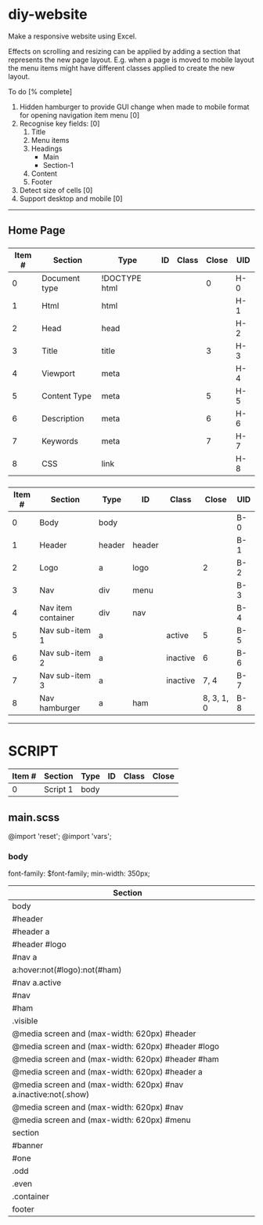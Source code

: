 # diy-website

Make a responsive website using Excel.

Effects on scrolling and resizing can be applied by adding a section that represents the new page layout. E.g. when a page is moved to mobile layout the menu items might have different classes applied to create the new layout.

To do [% complete]

1. Hidden hamburger to provide GUI change when made to mobile format for opening navigation item menu [0]
1. Recognise key fields: [0]
   1. Title
   1. Menu items
   1. Headings
      - Main
      - Section-1
   1. Content
   1. Footer
1. Detect size of cells [0]
1. Support desktop and mobile [0]

---

## Home Page

### <HEAD>

| Item # | Section       | Type          | ID  | Class | Close | UID |
| ------ | ------------- | ------------- | --- | ----- | ----- | --- |
| 0      | Document type | !DOCTYPE html |     |       | 0     | H-0 |
| 1      | Html          | html          |     |       |       | H-1 |
| 2      | Head          | head          |     |       |       | H-2 |
| 3      | Title         | title         |     |       | 3     | H-3 |
| 4      | Viewport      | meta          |     |       |       | H-4 |
| 5      | Content Type  | meta          |     |       | 5     | H-5 |
| 6      | Description   | meta          |     |       | 6     | H-6 |
| 7      | Keywords      | meta          |     |       | 7     | H-7 |
| 8      | CSS           | link          |     |       |       | H-8 |

### <BODY>

| Item # | Section            | Type   | ID     | Class    | Close      | UID |
| ------ | ------------------ | ------ | ------ | -------- | ---------- | --- |
| 0      | Body               | body   |        |          |            | B-0 |
| 1      | Header             | header | header |          |            | B-1 |
| 2      | Logo               | a      | logo   |          | 2          | B-2 |
| 3      | Nav                | div    | menu   |          |            | B-3 |
| 4      | Nav item container | div    | nav    |          |            | B-4 |
| 5      | Nav sub-item 1     | a      |        | active   | 5          | B-5 |
| 6      | Nav sub-item 2     | a      |        | inactive | 6          | B-6 |
| 7      | Nav sub-item 3     | a      |        | inactive | 7, 4       | B-7 |
| 8      | Nav hamburger      | a      | ham    |          | 8, 3, 1, 0 | B-8 |

---

# SCRIPT

| Item # | Section  | Type | ID  | Class | Close |
| ------ | -------- | ---- | --- | ----- | ----- |
| 0      | Script 1 | body |     |       |       |

## main.scss

@import 'reset';
@import 'vars';

### body

font-family: \$font-family;
min-width: 350px;

| Section                                                         |     |
| --------------------------------------------------------------- | --- |
| body                                                            |     |
| #header                                                         |     |
| #header a                                                       |     |
| #header #logo                                                   |     |
| #nav a                                                          |     |
| a:hover:not(#logo):not(#ham)                                    |     |
| #nav a.active                                                   |     |
| #nav                                                            |     |
| #ham                                                            |     |
| .visible                                                        |     |
| @media screen and (max-width: 620px) #header                    |     |
| @media screen and (max-width: 620px) #header #logo              |     |
| @media screen and (max-width: 620px) #header #ham               |     |
| @media screen and (max-width: 620px) #header a                  |     |
| @media screen and (max-width: 620px) #nav a.inactive:not(.show) |     |
| @media screen and (max-width: 620px) #nav                       |     |
| @media screen and (max-width: 620px) #menu                      |     |
| section                                                         |     |
| #banner                                                         |     |
| #one                                                            |     |
| .odd                                                            |     |
| .even                                                           |     |
| .container                                                      |     |
| footer                                                          |     |
